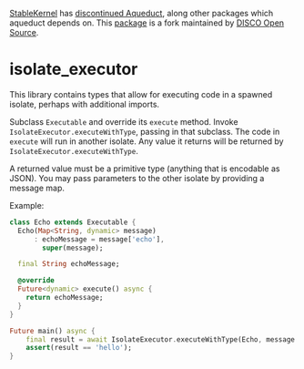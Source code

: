 [StableKernel](https://stablekernel.com/) has
[discontinued Aqueduct](https://stablekernel.com/article/announcing-the-sunsetting-of-aqueduct-our-open-source-server-side-framework-in-googles-dart/), 
along other packages which aqueduct depends on. This [package](https://github.com/DISCOOS/dart-isolate-executor-2) 
is a fork maintained by [DISCO Open Source](https://discoos.org).

# isolate_executor

This library contains types that allow for executing code in a spawned isolate, perhaps with additional imports.

Subclass `Executable` and override its `execute` method. Invoke `IsolateExecutor.executeWithType`, passing in that subclass.
The code in `execute` will run in another isolate. Any value it returns will be returned by `IsolateExecutor.executeWithType`.

A returned value must be a primitive type (anything that is encodable as JSON). You may pass parameters to the other isolate by providing
a message map. 

Example:

```dart
class Echo extends Executable {
  Echo(Map<String, dynamic> message)
      : echoMessage = message['echo'],
        super(message);

  final String echoMessage;

  @override
  Future<dynamic> execute() async {
    return echoMessage;
  }
}

Future main() async {
    final result = await IsolateExecutor.executeWithType(Echo, message: {'echo': 'hello'});
    assert(result == 'hello');
}
``` 